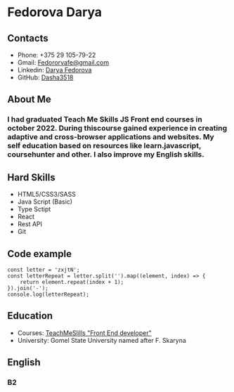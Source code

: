 # Fedorova Darya

## Contacts

+ Phone: +375 29 105-79-22
+ Gmail: Fedororvafe@gmail.com
+ Linkedin: [Darya Fedorova](https://www.linkedin.com/in/darya-fedorova-969932242/)
+ GitHub: [Dasha3518](https://github.com/Dasha3518)


## About Me
### I had graduated Teach Me Skills JS Front end courses in october 2022. During thiscourse gained experience in creating adaptive and cross-browser applications and websites. My self education based on resources like learn.javascript, coursehunter and other. I also improve my English skills.

## Hard Skills

+ HTML5/CSS3/SASS
+ Java Script (Basic)
+ Type Sctipt
+ React
+ Rest API
+ Git

## Code example
```
const letter = 'zxjtN';
const letterRepeat = letter.split('').map((element, index) => {
    return element.repeat(index + 1);
}).join('-');
console.log(letterRepeat);
```

## Education 

+ Courses: [TeachMeSlills "Front End developer"](https://teachmeskills.by/kursy-programmirovaniya/frontend-html-css-javascript-minsk)
+ University: Gomel State University named after F. Skaryna

## English
### B2